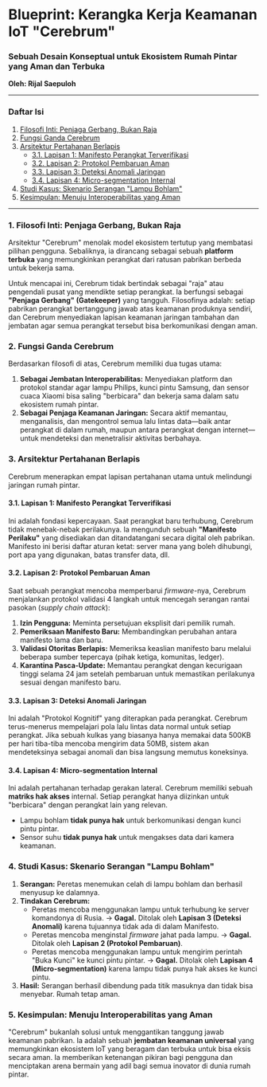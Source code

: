 # Blueprint: Kerangka Kerja Keamanan IoT "Cerebrum"
### Sebuah Desain Konseptual untuk Ekosistem Rumah Pintar yang Aman dan Terbuka

**Oleh: Rijal Saepuloh**

---

### Daftar Isi
1.  [Filosofi Inti: Penjaga Gerbang, Bukan Raja](#1-filosofi-inti-penjaga-gerbang-bukan-raja)
2.  [Fungsi Ganda Cerebrum](#2-fungsi-ganda-cerebrum)
3.  [Arsitektur Pertahanan Berlapis](#3-arsitektur-pertahanan-berlapis)
    * [3.1. Lapisan 1: Manifesto Perangkat Terverifikasi](#31-lapisan-1-manifesto-perangkat-terverifikasi)
    * [3.2. Lapisan 2: Protokol Pembaruan Aman](#32-lapisan-2-protokol-pembaruan-aman)
    * [3.3. Lapisan 3: Deteksi Anomali Jaringan](#33-lapisan-3-deteksi-anomali-jaringan)
    * [3.4. Lapisan 4: Micro-segmentation Internal](#34-lapisan-4-micro-segmentation-internal)
4.  [Studi Kasus: Skenario Serangan "Lampu Bohlam"](#4-studi-kasus-skenario-serangan-lampu-bohlam)
5.  [Kesimpulan: Menuju Interoperabilitas yang Aman](#5-kesimpulan-menuju-interoperabilitas-yang-aman)

---

### 1. Filosofi Inti: Penjaga Gerbang, Bukan Raja

Arsitektur "Cerebrum" menolak model ekosistem tertutup yang membatasi pilihan pengguna. Sebaliknya, ia dirancang sebagai sebuah **platform terbuka** yang memungkinkan perangkat dari ratusan pabrikan berbeda untuk bekerja sama.

Untuk mencapai ini, Cerebrum tidak bertindak sebagai "raja" atau pengendali pusat yang mendikte setiap perangkat. Ia berfungsi sebagai **"Penjaga Gerbang" (Gatekeeper)** yang tangguh. Filosofinya adalah: setiap pabrikan perangkat bertanggung jawab atas keamanan produknya sendiri, dan Cerebrum menyediakan lapisan keamanan jaringan tambahan dan jembatan agar semua perangkat tersebut bisa berkomunikasi dengan aman.

### 2. Fungsi Ganda Cerebrum

Berdasarkan filosofi di atas, Cerebrum memiliki dua tugas utama:

1.  **Sebagai Jembatan Interoperabilitas:** Menyediakan platform dan protokol standar agar lampu Philips, kunci pintu Samsung, dan sensor cuaca Xiaomi bisa saling "berbicara" dan bekerja sama dalam satu ekosistem rumah pintar.
2.  **Sebagai Penjaga Keamanan Jaringan:** Secara aktif memantau, menganalisis, dan mengontrol semua lalu lintas data—baik antar perangkat di dalam rumah, maupun antara perangkat dengan internet—untuk mendeteksi dan menetralisir aktivitas berbahaya.

### 3. Arsitektur Pertahanan Berlapis

Cerebrum menerapkan empat lapisan pertahanan utama untuk melindungi jaringan rumah pintar.

#### 3.1. Lapisan 1: Manifesto Perangkat Terverifikasi
Ini adalah fondasi kepercayaan. Saat perangkat baru terhubung, Cerebrum tidak menebak-nebak perilakunya. Ia mengunduh sebuah **"Manifesto Perilaku"** yang disediakan dan ditandatangani secara digital oleh pabrikan. Manifesto ini berisi daftar aturan ketat: server mana yang boleh dihubungi, port apa yang digunakan, batas transfer data, dll.

#### 3.2. Lapisan 2: Protokol Pembaruan Aman
Saat sebuah perangkat mencoba memperbarui *firmware*-nya, Cerebrum menjalankan protokol validasi 4 langkah untuk mencegah serangan rantai pasokan (*supply chain attack*):
1.  **Izin Pengguna:** Meminta persetujuan eksplisit dari pemilik rumah.
2.  **Pemeriksaan Manifesto Baru:** Membandingkan perubahan antara manifesto lama dan baru.
3.  **Validasi Otoritas Berlapis:** Memeriksa keaslian manifesto baru melalui beberapa sumber tepercaya (pihak ketiga, komunitas, ledger).
4.  **Karantina Pasca-Update:** Memantau perangkat dengan kecurigaan tinggi selama 24 jam setelah pembaruan untuk memastikan perilakunya sesuai dengan manifesto baru.

#### 3.3. Lapisan 3: Deteksi Anomali Jaringan
Ini adalah "Protokol Kognitif" yang diterapkan pada perangkat. Cerebrum terus-menerus mempelajari pola lalu lintas data normal untuk setiap perangkat. Jika sebuah kulkas yang biasanya hanya memakai data 500KB per hari tiba-tiba mencoba mengirim data 50MB, sistem akan mendeteksinya sebagai anomali dan bisa langsung memutus koneksinya.

#### 3.4. Lapisan 4: Micro-segmentation Internal
Ini adalah pertahanan terhadap gerakan lateral. Cerebrum memiliki sebuah **matriks hak akses** internal. Setiap perangkat hanya diizinkan untuk "berbicara" dengan perangkat lain yang relevan.
* Lampu bohlam **tidak punya hak** untuk berkomunikasi dengan kunci pintu pintar.
* Sensor suhu **tidak punya hak** untuk mengakses data dari kamera keamanan.

### 4. Studi Kasus: Skenario Serangan "Lampu Bohlam"

1.  **Serangan:** Peretas menemukan celah di lampu bohlam dan berhasil menyusup ke dalamnya.
2.  **Tindakan Cerebrum:**
    * Peretas mencoba menggunakan lampu untuk terhubung ke server komandonya di Rusia. -> **Gagal.** Ditolak oleh **Lapisan 3 (Deteksi Anomali)** karena tujuannya tidak ada di dalam Manifesto.
    * Peretas mencoba menginstal *firmware* jahat pada lampu. -> **Gagal.** Ditolak oleh **Lapisan 2 (Protokol Pembaruan)**.
    * Peretas mencoba menggunakan lampu untuk mengirim perintah "Buka Kunci" ke kunci pintu pintar. -> **Gagal.** Ditolak oleh **Lapisan 4 (Micro-segmentation)** karena lampu tidak punya hak akses ke kunci pintu.
3.  **Hasil:** Serangan berhasil dibendung pada titik masuknya dan tidak bisa menyebar. Rumah tetap aman.

### 5. Kesimpulan: Menuju Interoperabilitas yang Aman

"Cerebrum" bukanlah solusi untuk menggantikan tanggung jawab keamanan pabrikan. Ia adalah sebuah **jembatan keamanan universal** yang memungkinkan ekosistem IoT yang beragam dan terbuka untuk bisa eksis secara aman. Ia memberikan ketenangan pikiran bagi pengguna dan menciptakan arena bermain yang adil bagi semua inovator di dunia rumah pintar.
